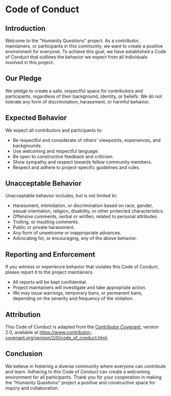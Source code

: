 # Code of Conduct

## Introduction

Welcome to the "Humanity Questions" project. As a contributor, maintainers, or participants in this community, we want to create a positive environment for everyone. To achieve this goal, we have established a Code of Conduct that outlines the behavior we expect from all individuals involved in this project.

## Our Pledge

We pledge to create a safe, respectful space for contributors and participants, regardless of their background, identity, or beliefs. We do not tolerate any form of discrimination, harassment, or harmful behavior.

## Expected Behavior

We expect all contributors and participants to:

- Be respectful and considerate of others' viewpoints, experiences, and backgrounds.
- Use welcoming and respectful language.
- Be open to constructive feedback and criticism.
- Show sympathy and respect towards fellow community members.
- Respect and adhere to project-specific guidelines and rules.

## Unacceptable Behavior

Unacceptable behavior includes, but is not limited to:

- Harassment, intimidation, or discrimination based on race, gender, sexual orientation, religion, disability, or other protected characteristics.
- Offensive comments, verbal or written, related to personal attributes.
- Trolling, or insulting comments.
- Public or private harassment.
- Any form of unwelcome or inappropriate advances.
- Advocating for, or encouraging, any of the above behavior.

## Reporting and Enforcement

If you witness or experience behavior that violates this Code of Conduct, please report it to the project maintainers.

- All reports will be kept confidential.
- Project maintainers will investigate and take appropriate action.
- We may issue warnings, temporary bans, or permanent bans, depending on the severity and frequency of the violation.

## Attribution

This Code of Conduct is adapted from the [Contributor Covenant](https://www.contributor-covenant.org/), version 2.0, available at https://www.contributor-covenant.org/version/2/0/code_of_conduct.html.

## Conclusion

We believe in fostering a diverse community where everyone can contribute and learn. Adhering to this Code of Conduct can create a welcoming environment for all participants. Thank you for your cooperation in making the "Humanity Questions" project a positive and constructive space for inquiry and collaboration.
